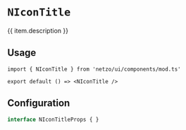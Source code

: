 <script setup>
import SectionDocsCards from '@theme/components/sections/SectionDocsCards.vue'
import en from '~/locales/en.js'
const item = en.components.find(({ uid }) => uid === 'icontitle')
</script>

<div class="mb-5 w-75px h-75px"  :class="item.icon" />

# `NIconTitle`

{{ item.description }}

## Usage

```tsx
import { NIconTitle } from 'netzo/ui/components/mod.ts'

export default () => <NIconTitle />
```

## Configuration

```ts
interface NIconTitleProps { }
```

